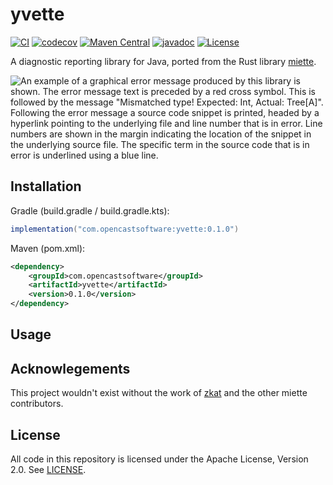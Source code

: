 # yvette

[![CI](https://github.com/opencastsoftware/yvette/actions/workflows/ci.yml/badge.svg)](https://github.com/opencastsoftware/yvette/actions/workflows/ci.yml)
[![codecov](https://codecov.io/gh/opencastsoftware/yvette/branch/main/graph/badge.svg?token=JHVF151VM1)](https://codecov.io/gh/opencastsoftware/yvette)
[![Maven Central](https://img.shields.io/maven-central/v/com.opencastsoftware/yvette)](https://search.maven.org/search?q=g%3Acom.opencastsoftware+AND+a%3Ayvette)
[![javadoc](https://javadoc.io/badge2/com.opencastsoftware/yvette/javadoc.svg)](https://javadoc.io/doc/com.opencastsoftware/yvette)
[![License](https://img.shields.io/github/license/opencastsoftware/yvette?color=blue)](https://spdx.org/licenses/Apache-2.0.html)

A diagnostic reporting library for Java, ported from the Rust library [miette](https://github.com/zkat/miette).

![An example of a graphical error message produced by this library is shown. The error message text is preceded by a red cross symbol. This is followed by the message "Mismatched type! Expected: Int, Actual: Tree\[A\]". Following the error message a source code snippet is printed, headed by a hyperlink pointing to the underlying file and line number that is in error. Line numbers are shown in the margin indicating the location of the snippet in the underlying source file. The specific term in the source code that is in error is underlined using a blue line.](./images/example-report.png)

## Installation

Gradle (build.gradle / build.gradle.kts):
```groovy
implementation("com.opencastsoftware:yvette:0.1.0")
```

Maven (pom.xml):
```xml
<dependency>
    <groupId>com.opencastsoftware</groupId>
    <artifactId>yvette</artifactId>
    <version>0.1.0</version>
</dependency>
```

## Usage

## Acknowlegements

This project wouldn't exist without the work of [zkat](https://github.com/zkat) and the other miette contributors.

## License

All code in this repository is licensed under the Apache License, Version 2.0. See [LICENSE](./LICENSE).